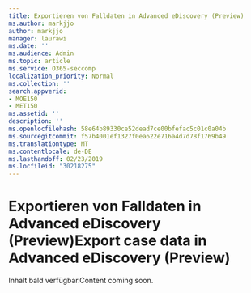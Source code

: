 ```yaml
---
title: Exportieren von Falldaten in Advanced eDiscovery (Preview)
ms.author: markjjo
author: markjjo
manager: laurawi
ms.date: ''
ms.audience: Admin
ms.topic: article
ms.service: O365-seccomp
localization_priority: Normal
ms.collection: ''
search.appverid:
- MOE150
- MET150
ms.assetid: ''
description: ''
ms.openlocfilehash: 58e64b89330ce52dead7ce00bfefac5c01c0a04b
ms.sourcegitcommit: f57b4001ef1327f0ea622e716a4d7d78f1769b49
ms.translationtype: MT
ms.contentlocale: de-DE
ms.lasthandoff: 02/23/2019
ms.locfileid: "30218275"
---
```

# <a name="export-case-data-in-advanced-ediscovery-preview"></a><span data-ttu-id="5b405-102">Exportieren von Falldaten in Advanced eDiscovery (Preview)</span><span class="sxs-lookup"><span data-stu-id="5b405-102">Export case data in Advanced eDiscovery (Preview)</span></span>

<span data-ttu-id="5b405-103">Inhalt bald verfügbar.</span><span class="sxs-lookup"><span data-stu-id="5b405-103">Content coming soon.</span></span>